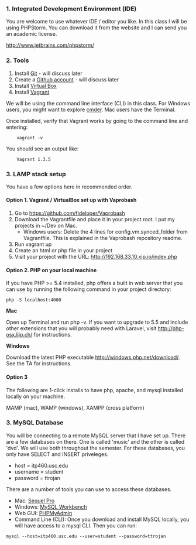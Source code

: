 ### 1. Integrated Development Environment (IDE)

You are welcome to use whatever IDE / editor you like. In this class I will be using PHPStorm. You can download it from the website and I can send you an academic license.

http://www.jetbrains.com/phpstorm/

### 2. Tools

1. Install [Git](http://git-scm.com/downloads) - will discuss later
2. Create a [Github account](https://github.com/) - will discuss later
3. Install [Virtual Box](https://www.virtualbox.org/)
4. Install [Vagrant](http://www.vagrantup.com/)

We will be using the command line interface (CLI) in this class. For Windows users, you might want to explore [cmder](http://bliker.github.io/cmder/). Mac users have the Terminal.

Once installed, verify that Vagrant works by going to the command line and entering:

```
	vagrant -v
```

You should see an output like:

```
	Vagrant 1.3.5
```

### 3. LAMP stack setup

You have a few options here in recommended order.

#### Option 1. Vagrant / VirtualBox set up with Vaprobash

1. Go to https://github.com/fideloper/Vaprobash
2. Download the Vagrantfile and place it in your project root. I put my projects in ~/Dev on Mac.
	* Windows users: Delete the 4 lines for config.vm.synced_folder from Vagrantfile. This is explained in the Vaprobash repository readme.
3. Run vagrant up
4. Create an html or php file in your project
4. Visit your project with the URL: http://192.168.33.10.xip.io/index.php

#### Option 2. PHP on your local machine

If you have PHP >= 5.4 installed, php offers a built in web server that you can use by running the following command in your project directory:

```
php -S localhost:4000
```

__Mac__

Open up Terminal and run php -v. If you want to upgrade to 5.5 and include other extensions that you will probably need with Laravel, visit http://php-osx.liip.ch/ for instructions.

__Windows__

Download the latest PHP executable http://windows.php.net/download/. See the TA for instructions.

#### Option 3

The following are 1-click installs to have php, apache, and mysql installed locally on your machine.

MAMP (mac), WAMP (windows), XAMPP (cross platform)

### 3. MySQL Database

You will be connecting to a remote MySQL server that I have set up. There are a few databases on there. One is called 'music' and the other is called 'dvd'. We will use both throughout the semester. For these databases, you only have SELECT and INSERT priveleges. 

* host = itp460.usc.edu
* username = student
* password = ttrojan

There are a number of tools you can use to access these databases.

* Mac: [Sequel Pro](http://www.sequelpro.com/)
* Windows: [MySQL Workbench](http://dev.mysql.com/downloads/tools/workbench/5.2.html)
* Web GUI: [PHPMyAdmin](http://itp460.usc.edu/phpmyadmin/)
* Command Line (CLI): Once you download and install MySQL locally, you will have access to a mysql CLI. Then you can run:

```
mysql --host=itp460.usc.edu --user=student --password=ttrojan
```